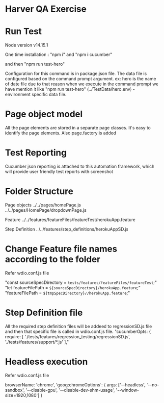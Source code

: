 Harver QA Exercise
========================

# Run Test

Node version v14.15.1

One time installation : 
"npm i" and "npm i cucumber"

and then
 "npm run test-hero"

 Configuration for this command is in package.json file. The data file is configured based on the command prompt argument. 
 ex: hero is the name of date file due to that reason when we execute in the command prompt we have mention it like "npm run test-hero" (../TestData/hero.env) - environment specific data file.

# Page object model
All the page elements are stored in a separate page classes. It's easy to identify the page elements. 
Also page.factory is added

# Test Reporting
Cucumber json reporting is attached to this automation framework, which will provide user friendly test reports with screenshot

# Folder Structure

Page objects
../../pages/homePage.js
../../pages/HomePage/dropdownPage.js

Feature
../../features/featureFiles/featureTest/herokuApp.feature

Step Definition 
../../features/step_definitions/herokuAppSD.js

# Change Feature file names according to the folder
Refer wdio.conf.js file

"const sourceSpecDirectory = `tests/features/featureFiles/featureTest`;"
"let featureFilePath = `${sourceSpecDirectory}/herokuApp.feature`;"
"featureFilePath = `${tmpSpecDirectory}//herokuApp.feature`;"

# Step Definition file
All the required step definition files will be addeed to regressionSD.js file and then that specific file is called in wdio.conf.js file.
"cucumberOpts: {
        require: [
            './tests/features/regression_testing/regressionSD.js',
            './tests/features/support/*.js'
        ],"

# Headless execution
Refer wdio.conf.js file 

browserName: 'chrome',
'goog:chromeOptions': { 
args: ['--headless', '--no-sandbox', '--disable-gpu', '--disable-dev-shm-usage', '--window-size=1920,1080']
}
